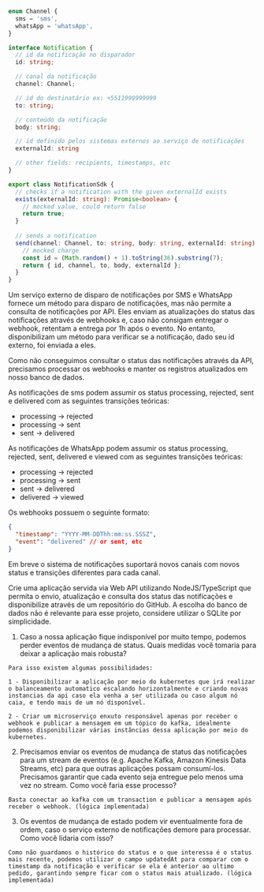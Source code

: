 ```ts
enum Channel {
  sms = 'sms',
  whatsApp = 'whatsApp',
}

interface Notification {
  // id da notificação no disparador
  id: string;

  // canal da notificação
  channel: Channel;

  // id do destinatário ex: +5511999999999
  to: string;

  // conteúdo da notificação
  body: string;

  // id definido pelos sistemas externos ao serviço de notificações
  externalId: string

  // other fields: recipients, timestamps, etc
}

export class NotificationSdk {
  // checks if a notification with the given externalId exists
  exists(externalId: string): Promise<boolean> {
    // mocked value, could return false
    return true;
  }
  
  // sends a notification
  send(channel: Channel, to: string, body: string, externalId: string): Promise<Notification> {
    // mocked charge
    const id = (Math.random() + 1).toString(36).substring(7);
    return { id, channel, to, body, externalId };
  }
}
```

Um serviço externo de disparo de notificações por SMS e WhatsApp fornece um método para disparo de notificações, mas não permite a consulta de notificações por API. Eles enviam as atualizações do status das notificações através de webhooks e, caso não consigam entregar o webhook, retentam a entrega por 1h após o evento. No entanto, disponibilizam um método para verificar se a notificação, dado seu id externo, foi enviada a eles.

Como não conseguimos consultar o status das notificações através da API, precisamos processar os webhooks e manter os registros atualizados em nosso banco de dados. 

As notificações de sms podem assumir os status processing, rejected, sent e delivered com as seguintes transições teóricas:
 - processing -> rejected
 - processing -> sent
 - sent -> delivered

As notificações de WhatsApp podem assumir os status processing, rejected, sent, delivered e viewed com as seguintes transições teóricas:
 - processing -> rejected
 - processing -> sent
 - sent -> delivered
 - delivered -> viewed

Os webhooks possuem o seguinte formato:
```json
{
  "timestamp": "YYYY-MM-DDThh:mm:ss.SSSZ",
  "event": "delivered" // or sent, etc
}
```

Em breve o sistema de notificações suportará novos canais com novos status e transições diferentes para cada canal.

Crie uma aplicação servida via Web API utilizando NodeJS/TypeScript que permita o envio, atualização e consulta dos status das notificações e disponibilize através de um repositório do GitHub. A escolha do banco de dados não é relevante para esse projeto, considere utilizar o SQLite por simplicidade.

1. Caso a nossa aplicação fique indisponível por muito tempo, podemos perder eventos de mudança de status. Quais medidas você tomaria para deixar a aplicação mais robusta?
  ```
  Para isso existem algumas possibilidades:
  
  1 - Disponibilizar a aplicação por meio do kubernetes que irá realizar o balanceamento automatico escalando horizontalmente e criando novas instancias da api caso ela venha a ser utilizada ou caso algum nó caia, e tendo mais de um nó disponível.

  2 - Criar um microserviço enxuto responsável apenas por receber o webhook e publicar a mensagem em um tópico do kafka, idealmente podemos disponibilizar várias instâncias dessa aplicação por meio do kubernetes.
  ```

2. Precisamos enviar os eventos de mudança de status das notificações para um stream de eventos (e.g. Apache Kafka, Amazon Kinesis Data Streams, etc) para que outras aplicações possam consumí-los. Precisamos garantir que cada evento seja entregue pelo menos uma vez no stream. Como você faria esse processo?
  ```
  Basta conectar ao kafka com um transaction e publicar a mensagem após receber o webhook. (lógica implementada)
  ```

3. Os eventos de mudança de estado podem vir eventualmente fora de ordem, caso o serviço externo de notificações demore para processar. Como você lidaria com isso?
  ```
  Como não guardamos o histórico do status e o que interessa é o status mais recente, podemos utilizar o campo updatedAt para comparar com o timestamp da notificação e verificar se ela é anterior ao ultimo pedido, garantindo sempre ficar com o status mais atualizado. (lógica implementada)
  ```
